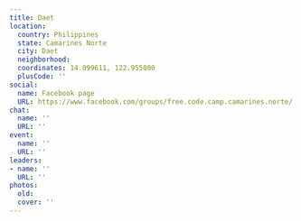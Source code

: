 ```yaml
---
title: Daet
location:
  country: Philippines
  state: Camarines Norte
  city: Daet
  neighborhood: 
  coordinates: 14.099611, 122.955000
  plusCode: ''
social:
  name: Facebook page
  URL: https://www.facebook.com/groups/free.code.camp.camarines.norte/
chat:
  name: ''
  URL: ''
event:
  name: ''
  URL: ''
leaders:
- name: ''
  URL: ''
photos:
  old: 
  cover: ''
---
```

